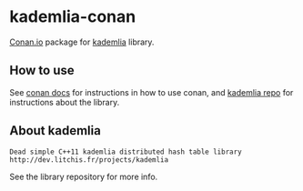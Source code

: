 # kademlia-conan

[Conan.io](https://www.conan.io/) package for [kademlia](https://github.com/DavidKeller/kademlia) library.

## How to use

See [conan docs](http://docs.conan.io/en/latest/) for instructions in how to use conan, and
[kademlia repo](https://github.com/DavidKeller/kademlia) for instructions about the library.


## About kademlia


    Dead simple C++11 kademlia distributed hash table library http://dev.litchis.fr/projects/kademlia

See the library repository for more info.

